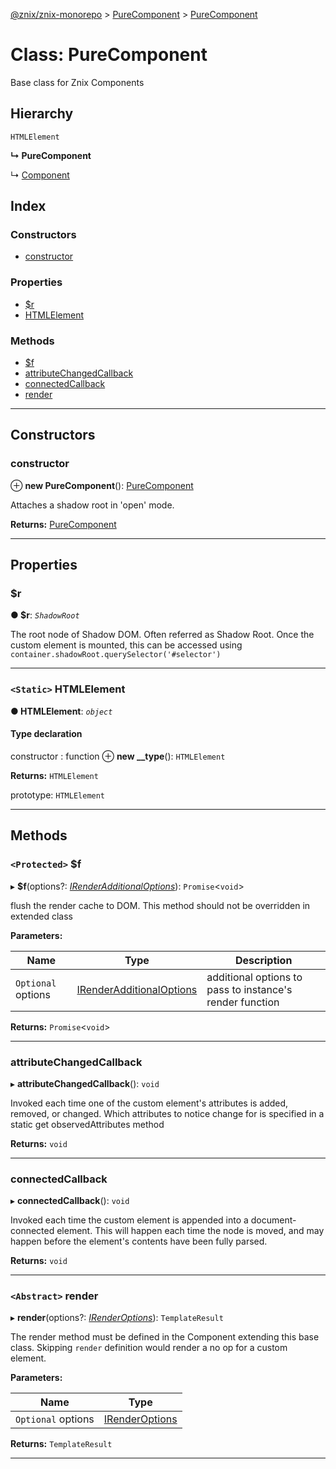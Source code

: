 [@znix/znix-monorepo](../README.md) > [PureComponent](../modules/purecomponent.md) > [PureComponent](../classes/purecomponent.purecomponent-1.md)

# Class: PureComponent

Base class for Znix Components

## Hierarchy

 `HTMLElement`

**↳ PureComponent**

↳  [Component](component.component-1.md)

## Index

### Constructors

* [constructor](purecomponent.purecomponent-1.md#constructor)

### Properties

* [$r](purecomponent.purecomponent-1.md#_r)
* [HTMLElement](purecomponent.purecomponent-1.md#htmlelement)

### Methods

* [$f](purecomponent.purecomponent-1.md#_f)
* [attributeChangedCallback](purecomponent.purecomponent-1.md#attributechangedcallback)
* [connectedCallback](purecomponent.purecomponent-1.md#connectedcallback)
* [render](purecomponent.purecomponent-1.md#render)

---

## Constructors

<a id="constructor"></a>

###  constructor

⊕ **new PureComponent**(): [PureComponent](purecomponent.purecomponent-1.md)

Attaches a shadow root in 'open' mode.

**Returns:** [PureComponent](purecomponent.purecomponent-1.md)

___

## Properties

<a id="_r"></a>

###  $r

**● $r**: *`ShadowRoot`*

The root node of Shadow DOM. Often referred as Shadow Root. Once the custom element is mounted, this can be accessed using `container.shadowRoot.querySelector('#selector')`

___
<a id="htmlelement"></a>

### `<Static>` HTMLElement

**● HTMLElement**: *`object`*

#### Type declaration

 constructor : function
⊕ **new __type**(): `HTMLElement`

**Returns:** `HTMLElement`

 prototype: `HTMLElement`

___

## Methods

<a id="_f"></a>

### `<Protected>` $f

▸ **$f**(options?: *[IRenderAdditionalOptions](../modules/purecomponent.md#irenderadditionaloptions)*): `Promise`<`void`>

flush the render cache to DOM. This method should not be overridden in extended class

**Parameters:**

| Name | Type | Description |
| ------ | ------ | ------ |
| `Optional` options | [IRenderAdditionalOptions](../modules/purecomponent.md#irenderadditionaloptions) |  additional options to pass to instance's render function |

**Returns:** `Promise`<`void`>

___
<a id="attributechangedcallback"></a>

###  attributeChangedCallback

▸ **attributeChangedCallback**(): `void`

Invoked each time one of the custom element's attributes is added, removed, or changed. Which attributes to notice change for is specified in a static get observedAttributes method

**Returns:** `void`

___
<a id="connectedcallback"></a>

###  connectedCallback

▸ **connectedCallback**(): `void`

Invoked each time the custom element is appended into a document-connected element. This will happen each time the node is moved, and may happen before the element's contents have been fully parsed.

**Returns:** `void`

___
<a id="render"></a>

### `<Abstract>` render

▸ **render**(options?: *[IRenderOptions](../modules/purecomponent.md#irenderoptions)*): `TemplateResult`

The render method must be defined in the Component extending this base class. Skipping `render` definition would render a no op for a custom element.

**Parameters:**

| Name | Type |
| ------ | ------ |
| `Optional` options | [IRenderOptions](../modules/purecomponent.md#irenderoptions) |

**Returns:** `TemplateResult`

___

